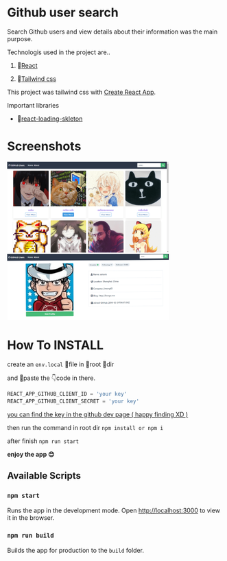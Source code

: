 # **Github user search**


Search Github users and view details about their information was the main purpose.

Technologis used in the project are..

1. 🚀[React](https://reactjs.org/)

2. 🎐[Tailwind css](https://https://tailwindcss.com)

This project was tailwind css with [Create React App](https://github.com/facebook/create-react-app).

Important libraries

- 🦴[react-loading-skleton](https://www.npmjs.com/package/react-loading-skeleton)


# **Screenshots**

<img title="Logo Title Text 1" src="screenshots\ss1-min.png" alt="alt text" width="377" data-align="center">

<img title="Logo Title Text 1" src="screenshots\ss2-min.png" alt="alt text" width="377" data-align="center">

# **How To INSTALL**

create an ```env.local``` 📃file in 🌳root 📁dir

and 📜paste the 👇code in there.

```js
REACT_APP_GITHUB_CLIENT_ID = 'your key'
REACT_APP_GITHUB_CLIENT_SECRET = 'your key'
```

<u>you can find the key in the github dev page ( happy finding XD )</u>



then run the command in root dir  ```npm install or npm i ```

after finish ```npm run start```

**enjoy the app 😊**

## Available Scripts

### `npm start`

Runs the app in the development mode.
Open [http://localhost:3000](http://localhost:3000) to view it in the browser.

### `npm run build`

Builds the app for production to the `build` folder.
